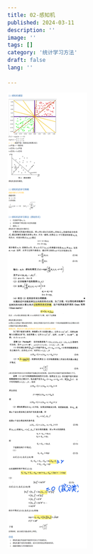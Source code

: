 ```yaml
---
title: 02-感知机
published: 2024-03-11
description: ''
image: ''
tags: []
category: '统计学习方法'
draft: false 
lang: ''

---
```


![](./assets/images/2025-04-02-22-45-53-8f3b83a0128ac396375a6391ac23ae6.png)
